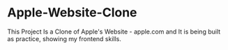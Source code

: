 # Apple-Website-Clone
This Project Is a Clone of Apple's Website - apple.com and 
It is being built as practice, showing my frontend skills.
